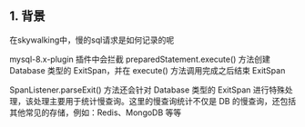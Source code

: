 ## 1. 背景

在skywalking中，慢的sql请求是如何记录的呢

mysql-8.x-plugin 插件中会拦截 preparedStatement.execute() 方法创建 Database 类型的 ExitSpan，并在  execute() 方法调用完成之后结束 ExitSpan



SpanListener.parseExit() 方法还会针对 Database 类型的 ExitSpan 进行特殊处理，该处理主要用于统计慢查询。这里的慢查询统计不仅是 DB 的慢查询，还包括其他常见的存储，例如：Redis、MongoDB 等等